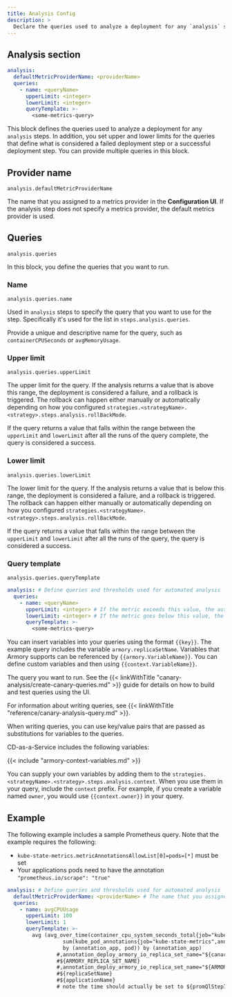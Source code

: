 ```yaml
---
title: Analysis Config
description: >
  Declare the queries used to analyze a deployment for any `analysis` steps in your deployment strategies. Includes `defaultMetricProviderName` and queries (name, upperLimit, lowerLimit, queryTemplate).
---
```


## Analysis section

```yaml
analysis: 
  defaultMetricProviderName: <providerName>
  queries:
    - name: <queryName>
      upperLimit: <integer>
      lowerLimit: <integer>
      queryTemplate: >-
        <some-metrics-query>
```

This block defines the queries used to analyze a deployment for any `analysis` steps. In addition, you set upper and lower limits for the queries that define what is considered a failed deployment step or a successful deployment step. You can provide multiple queries in this block. 

## Provider name

`analysis.defaultMetricProviderName`

The name that you assigned to a metrics provider in the **Configuration UI**. If the analysis step does not specify a metrics provider, the default metrics provider is used.

## Queries

`analysis.queries`

In this block, you define the queries that you want to run.

### Name

`analysis.queries.name`

Used in `analysis` steps to specify the query that you want to use for the step. Specifically it's used for the list in `steps.analysis.queries`.

Provide a unique and descriptive name for the query, such as `containerCPUSeconds` or `avgMemoryUsage`.

### Upper limit

`analysis.queries.upperLimit`

The upper limit for the query. If the analysis returns a value that is above this range, the deployment is considered a failure, and a rollback is triggered. The rollback can happen either manually or automatically depending on how you configured `strategies.<strategyName>.<strategy>.steps.analysis.rollBackMode`.

If the query returns a value that falls within the range between the `upperLimit` and `lowerLimit` after all the runs of the query complete, the query is considered a success.

### Lower limit

`analysis.queries.lowerLimit`

The lower limit for the query. If the analysis returns a value that is below this range, the deployment is considered a failure, and a rollback is triggered. The rollback can happen either manually or automatically depending on how you configured `strategies.<strategyName>.<strategy>.steps.analysis.rollBackMode`.

If the query returns a value that falls within the range between the `upperLimit` and `lowerLimit` after all the runs of the query, the query is considered a success.

### Query template

`analysis.queries.queryTemplate`

```yaml
analysis: # Define queries and thresholds used for automated analysis
  queries:
    - name: <queryName>
      upperLimit: <integer> # If the metric exceeds this value, the automated analysis fails.
      lowerLimit: <integer> # If the metric goes below this value, the automated analysis fails.
      queryTemplate: >-
        <some-metrics-query>
```

You can insert variables into your queries using the format `{{key}}`. The example query includes the variable `armory.replicaSetName`. Variables that Armory supports can be referenced by `{{armory.VariableName}}`. You can define custom variables and then using `{{context.VariableName}}`. 

The query you want to run. See the {{< linkWithTitle "canary-analysis/create-canary-queries.md" >}} guide for details on how to build and test queries using the UI.

For information about writing queries, see {{< linkWithTitle "reference/canary-analysis-query.md" >}}.

When writing queries, you can use key/value pairs that are passed as substitutions for variables to the queries.

CD-as-a-Service includes the following variables:

{{< include "armory-context-variables.md" >}}

You can supply your own variables by adding them to the `strategies.<strategyName>.<strategy>.steps.analysis.context`. When you use them in your query, include the `context` prefix. For example, if you create a variable named `owner`, you would use `{{context.owner}}` in your query.

## Example

The following example includes a sample Prometheus query. Note that the example requires the following:

- `kube-state-metrics.metricAnnotationsAllowList[0]=pods=[*]` must be set
- Your applications pods need to have the annotation `"prometheus.io/scrape": "true"`

```yaml
analysis: # Define queries and thresholds used for automated analysis
  defaultMetricProviderName: <providerName> # The name that you assigned a metrics provider in the Configuration UI.
  queries:
    - name: avgCPUUsage
      upperLimit: 100
      lowerLimit: 1
      queryTemplate: >-
        avg (avg_over_time(container_cpu_system_seconds_total{job="kubelet"}[{{armory.promQlStepInterval}}]) * on (pod)  group_left (annotation_app)
                  sum(kube_pod_annotations{job="kube-state-metrics",annotation_deploy_armory_io_replica_set_name="{{armory.replicaSetName}}"})
                  by (annotation_app, pod)) by (annotation_app)
                #,annotation_deploy_armory_io_replica_set_name="${canaryReplicaSetName}"})
                #${ARMORY_REPLICA_SET_NAME}
                #,annotation_deploy_armory_io_replica_set_name="${ARMORY_REPLICA_SET_NAME}"
                #${replicaSetName}
                #${applicationName}
                # note the time should actually be set to ${promQlStepInterval}
```
